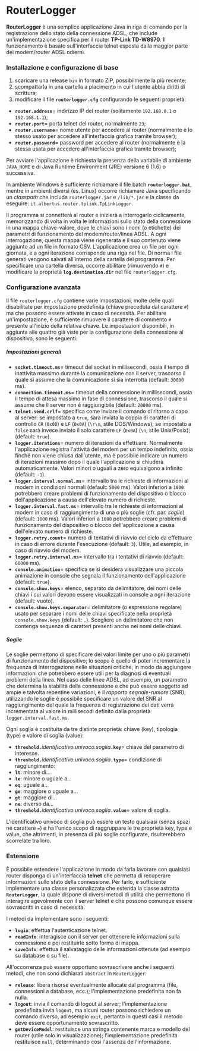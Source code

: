 RouterLogger
============

**RouterLogger** &egrave; una semplice applicazione Java in riga di comando per la registrazione dello stato della connessione ADSL, che include un'implementazione specifica per il router **TP-Link TD-W8970**. Il funzionamento &egrave; basato sull'interfaccia telnet esposta dalla maggior parte dei modem/router ADSL odierni.


### Installazione e configurazione di base

1. scaricare una release <code>bin</code> in formato ZIP, possibilmente la pi&ugrave; recente;
2. scompattarla in una cartella a piacimento in cui l'utente abbia diritti di scrittura;
3. modificare il file <code>**routerlogger.cfg**</code> configurando le seguenti propriet&agrave;:
  * <code>**router.address**</code>= indirizzo IP del router (solitamente <code>192.168.0.1</code> o <code>192.168.1.1</code>);
  * <code>**router.port**</code>= porta telnet del router, normalmente <code>23</code>;
  * <code>**router.username**</code>= nome utente per accedere al router (normalmente &egrave; lo stesso usato per accedere all'interfaccia grafica tramite browser);
  * <code>**router.password**</code>= password per accedere al router (normalmente &egrave; la stessa usata per accedere all'interfaccia grafica tramite browser);

Per avviare l'applicazione &egrave; richiesta la presenza della variabile di ambiente <code>JAVA_HOME</code> e di Java Runtime Environment (JRE) versione 6 (1.6) o successiva.

In ambiente Windows &egrave; sufficiente richiamare il file batch <code>**routerlogger.bat**</code>, mentre in ambienti diversi (es. Linux) occorre richiamare Java specificando un *classpath* che includa <code>routerlogger.jar</code> e <code>/lib/*.jar</code> e la classe da eseguire: <code>it.albertus.router.tplink.TpLinkLogger</code>.

Il programma si connetter&agrave; al router e inizier&agrave; a interrogarlo ciclicamente, memorizzando di volta in volta le informazioni sullo stato della connessione in una mappa chiave-valore, dove le chiavi sono i nomi (o etichette) dei parametri di funzionamento del modem/router/linea ADSL. A ogni interrogazione, questa mappa viene rigenerata e il suo contenuto viene aggiunto ad un file in formato CSV. L'applicazione crea un file per ogni giornata, e a ogni iterazione corrisponde una riga nel file.
Di norma i file generati vengono salvati all'interno della cartella del programma. Per specificare una cartella diversa, occorre abilitare (rimuovendo <code>#</code>) e modificare la propriet&agrave; <code>**log.destination.dir**</code> nel file <code>routerlogger.cfg</code>.


### Configurazione avanzata

Il file <code>routerlogger.cfg</code> contiene varie impostazioni, molte delle quali disabilitate per impostazione predefinita (chiave preceduta dal carattere <code>#</code>) ma che possono essere attivate in caso di necessit&agrave;. Per abilitare un'impostazione, &egrave; sufficiente rimuovere il carattere di commento <code>#</code> presente all'inizio della relativa chiave. Le impostazioni disponibili, in aggiunta alle quattro gi&agrave; viste per la configurazione della connessione al dispositivo, sono le seguenti:

##### Impostazioni generali

* <code>**socket.timeout.ms**</code>= timeout del socket in millisecondi, ossia il tempo di inattivita massimo durante la comunicazione con il server, trascorso il quale si assume che la comunicazione si sia interrotta (default: <code>30000</code> ms).
* <code>**connection.timeout.ms**</code>= timeout della connessione in millisecondi, ossia il tempo di attesa massimo in fase di connessione, trascorso il quale si assume che il server non &egrave; raggiungibile (default: <code>20000</code> ms).
* <code>**telnet.send.crlf**</code>= specifica come inviare il comando di ritorno a capo al server: se impostato a <code>true</code>, sar&agrave; inviata la coppia di caratteri di controllo <code>CR</code> (<code>0x0D</code>) e <code>LF</code> (<code>0x0A</code>) (<code>\r\n</code>, stile DOS/Windows); se impostato a <code>false</code> sar&agrave; invece inviato il solo carattere <code>LF</code> (<code>0x0A</code>) (<code>\n</code>, stile Unix/Posix); (default: <code>true</code>).
* <code>**logger.iterations**</code>= numero di iterazioni da effettuare. Normalmente l'applicazione registra l'attivit&agrave; del modem per un tempo indefinito, ossia finch&eacute; non viene chiusa dall'utente, ma &egrave; possibile indicare un numero di iterazioni massimo dopo il quale l'applicazione si chiuder&agrave; automaticamente. Valori minori o uguali a zero equivalgono a infinito (default: <code>-1</code>).
* <code>**logger.interval.normal.ms**</code>= intervallo tra le richieste di informazioni al modem in condizioni normali (default: <code>5000</code> ms). Valori inferiori a <code>1000</code> potrebbero creare problemi di funzionamento del dispositivo o blocco dell'applicazione a causa dell'elevato numero di richieste.
* <code>**logger.interval.fast.ms**</code>= intervallo tra le richieste di informazioni al modem in caso di raggiungimento di una o pi&ugrave; soglie (cfr. par. *soglie*) (default: <code>1000</code> ms). Valori inferiori a <code>1000</code> potrebbero creare problemi di funzionamento del dispositivo o blocco dell'applicazione a causa dell'elevato numero di richieste.
* <code>**logger.retry.count**</code>= numero di tentativi di riavvio del ciclo da effettuare in caso di errore durante l'esecuzione (default: <code>3</code>). Utile, ad esempio, in caso di riavvio del modem.
* <code>**logger.retry.interval.ms**</code>= intervallo tra i tentativi di riavvio (default: <code>60000</code> ms). 
* <code>**console.animation**</code>= specifica se si desidera visualizzare una piccola animazione in console che segnala il funzionamento dell'applicazione (default: <code>true</code>).
* <code>**console.show.keys**</code>= elenco, separato da delimitatore, dei nomi delle chiavi i cui valori devono essere visualizzati in console a ogni iterazione (default: vuoto).
* <code>**console.show.keys.separator**</code>= delimitatore (o espressione regolare) usato per separare i nomi delle chiavi specificate nella propriet&agrave; <code>console.show.keys</code> (default: <code>,</code>). Scegliere un delimitatore che non contenga sequenze di caratteri presenti anche nei nomi delle chiavi.

##### Soglie

Le soglie permettono di specificare dei valori limite per uno o pi&ugrave; parametri di funzionamento del dispositivo; lo scopo è quello di poter incrementare la frequenza di interrogazione nelle situazioni critiche, in modo da aggiungere informazioni che potrebbero essere utili per la diagnosi di eventuali problemi della linea. Nel caso delle linee ADSL, ad esempio, un parametro che determina la stabilit&agrave; della connessione e che pu&ograve; essere soggetto ad ampie e talvolta repentine variazioni, &egrave; il *rapporto segnale-rumore* (SNR); utilizzando le soglie &egrave; possibile specificare un valore del SNR al raggiungimento del quale la frequenza di registrazione dei dati verr&agrave; incrementata al valore in millisecodi definito dalla propriet&agrave; <code>logger.interval.fast.ms</code>.

Ogni soglia &egrave; costituita da tre distinte propriet&agrave;: chiave (key), tipologia (type) e valore di soglia (value):

* <code>**threshold.**</code>*identificativo.univoco.soglia*<code>**.key**</code>= chiave del parametro di interesse.
* <code>**threshold.**</code>*identificativo.univoco.soglia*<code>**.type**</code>= condizione di raggiungimento:
 * <code>**lt**</code>: minore di...
 * <code>**le**</code>: minore o uguale a...
 * <code>**eq**</code>: uguale a...
 * <code>**ge**</code>: maggiore o uguale a...
 * <code>**gt**</code>: maggiore di...
 * <code>**ne**</code>: diverso da...
* <code>**threshold.**</code>*identificativo.univoco.soglia*<code>**.value**</code>= valore di soglia.

L'identificativo univoco di soglia pu&ograve; essere un testo qualsiasi (senza spazi n&eacute; carattere <code>=</code>) e ha l'unico scopo di raggruppare le tre propriet&agrave; key, type e value, che altrimenti, in presenza di pi&ugrave; soglie configurate, risulterebbero scorrelate tra loro.

### Estensione

&Egrave; possibile estendere l'applicazione in modo da farla lavorare con qualsiasi router disponga di un'interfaccia **telnet** che permetta di recuperare informazioni sullo stato della connessione. Per farlo, &egrave; sufficiente implementare una classe personalizzata che estenda la classe astratta <code>**RouterLogger**</code>, la quale dispone di diversi metodi di utilit&agrave; che permettono di interagire agevolmente con il server telnet e che possono comunque essere sovrascritti in caso di necessit&agrave;.

I metodi da implementare sono i seguenti:
* <code>**login**</code>: effettua l'autenticazione telnet.
* <code>**readInfo**</code>: interagisce con il server per ottenere le informazioni sulla connessione e poi restituirle sotto forma di mappa.
* <code>**saveInfo**</code>: effettua il salvataggio delle informazioni ottenute (ad esempio su database o su file).

All'occorrenza pu&ograve; essere opportuno sovrascrivere anche i seguenti metodi, che non sono dichiarati <code>abstract</code> in <code>RouterLogger</code>:
* <code>**release**</code>: libera risorse eventualmente allocate dal programma (file, connessioni a database, ecc.); l'implementazione predefinita non fa nulla.
* <code>**logout**</code>: invia il comando di logout al server; l'implementazione predefinita invia <code>logout</code>, ma alcuni router possono richiedere un comando diverso, ad esempio <code>exit</code>, pertanto in questi casi il metodo deve essere opportunamento sovrascritto.
* <code>**getDeviceModel**</code>: restituisce una stringa contenente marca e modello del router (utile solo in visualizzazione); l'implementazione predefinita restituisce <code>null</code>, determinando cos&igrave; l'assenza dell'informazione.

